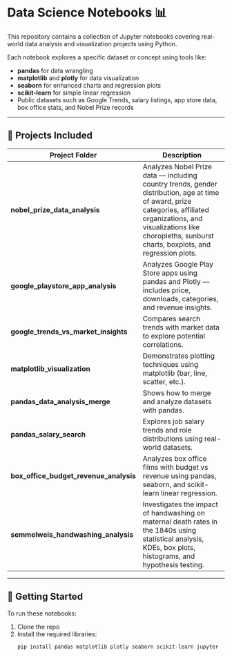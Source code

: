 # Data Science Notebooks 📊

This repository contains a collection of Jupyter notebooks covering real-world data analysis and visualization projects using Python.

Each notebook explores a specific dataset or concept using tools like:
- **pandas** for data wrangling  
- **matplotlib** and **plotly** for data visualization  
- **seaborn** for enhanced charts and regression plots  
- **scikit-learn** for simple linear regression  
- Public datasets such as Google Trends, salary listings, app store data, box office stats, and Nobel Prize records  

---

## 🧠 Projects Included

| Project Folder                         | Description                                                                 |
|---------------------------------------|-----------------------------------------------------------------------------|
| **nobel_prize_data_analysis**         | Analyzes Nobel Prize data — including country trends, gender distribution, age at time of award, prize categories, affiliated organizations, and visualizations like choropleths, sunburst charts, boxplots, and regression plots. |
| **google_playstore_app_analysis**     | Analyzes Google Play Store apps using pandas and Plotly — includes price, downloads, categories, and revenue insights. |
| **google_trends_vs_market_insights**  | Compares search trends with market data to explore potential correlations. |
| **matplotlib_visualization**          | Demonstrates plotting techniques using matplotlib (bar, line, scatter, etc.). |
| **pandas_data_analysis_merge**        | Shows how to merge and analyze datasets with pandas. |
| **pandas_salary_search**              | Explores job salary trends and role distributions using real-world datasets. |
| **box_office_budget_revenue_analysis**| Analyzes box office films with budget vs revenue using pandas, seaborn, and scikit-learn linear regression. |
| **semmelweis_handwashing_analysis**   | Investigates the impact of handwashing on maternal death rates in the 1840s using statistical analysis, KDEs, box plots, histograms, and hypothesis testing. |

---

## 🚀 Getting Started

To run these notebooks:

1. Clone the repo  
2. Install the required libraries:
   ```bash
   pip install pandas matplotlib plotly seaborn scikit-learn jupyter
